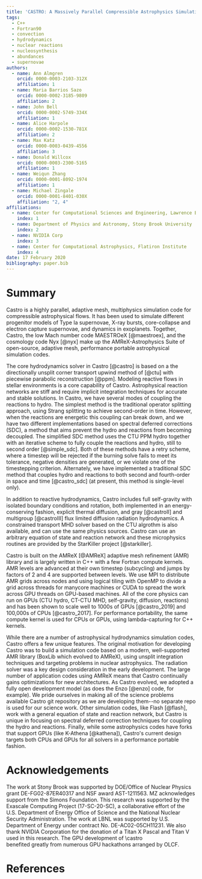 ```yaml
---
title: 'CASTRO: A Massively Parallel Compressible Astrophysics Simulation Code'
tags:
  - C++
  - Fortran90
  - convection
  - hydrodynamics
  - nuclear reactions
  - nucleosynthesis
  - abundances
  - supernovae
authors:
  - name: Ann Almgren
    orcid: 0000-0003-2103-312X
    affiliation: 1
  - name: Maria Barrios Sazo
    orcid: 0000-0002-3185-9809
    affiliation: 2
  - name: John Bell
    orcid: 0000-0002-5749-334X
    affiliation: 1
  - name: Alice Harpole
    orcid: 0000-0002-1530-781X
    affiliation: 2
  - name: Max Katz
    orcid: 0000-0003-0439-4556
    affiliation: 3
  - name: Donald Willcox
    orcid: 0000-0003-2300-5165
    affiliation: 1
  - name: Weiqun Zhang
    orcid: 0000-0001-8092-1974
    affiliation: 1
  - name: Michael Zingale
    orcid: 0000-0001-8401-030X
    affiliation: "2, 4"
affiliations:
  - name: Center for Computational Sciences and Engineering, Lawrence Berkeley National Laboratory
    index: 1
  - name: Department of Physics and Astronomy, Stony Brook University
    index: 2
  - name: NVIDIA Corp
    index: 3
  - name: Center for Computational Astrophysics, Flatiron Institute
    index: 4
date: 17 February 2020
bibliography: paper.bib
---
```


# Summary 
Castro is a highly parallel, adaptive mesh, multiphysics
simulation code for compressible astrophysical flows.  It has been
used to simulate different progenitor models of Type Ia supernovae,
X-ray bursts, core-collapse and electron capture supernovae, and
dynamics in exoplanets.  Together, Castro, the low Mach number code
MAESTROeX [@maestroex], and the cosmology code Nyx [@nyx] make up the
AMReX-Astrophysics Suite of open-source, adaptive mesh, performance
portable astrophysical simulation codes.

The core hydrodynamics solver in Castro [@castro] is based on a the
directionally unsplit corner transport upwind method of [@ctu] with
piecewise parabolic reconstruction [@ppm].  Modeling reactive flows in
stellar environments is a core capability of Castro.  Astrophysical
reaction networks are stiff and require implicit integration
techniques for accurate and stable solutions.  In Castro, we have
several modes of coupling the reactions to hydro.  The simplest method
is the traditional operator splitting approach, using Strang splitting
to achieve second-order in time.  However, when the reactions are
energetic this coupling can break down, and we have two different
implementations based on spectral deferred corrections (SDC), a method
that aims prevent the hydro and reactions from becoming decoupled.  The
simplified SDC method uses the CTU PPM hydro together with an
iterative scheme to fully couple the reactions and hydro, still to
second order [@simple_sdc].  Both of these methods have a retry
scheme, where a timestep will be rejected if the burning solve fails
to meet its tolerance, negative densities are generated, or we violate
one of the timestepping criterion.  Alternately, we have implemented a
traditional SDC method that couples hydro and reactions to both second
and fourth-order in space and time [@castro_sdc] (at present, this
method is single-level only).

In addition to reactive hydrodynamics, Castro includes full
self-gravity with isolated boundary conditions and rotation, both
implemented in an energy-conserving fashion, explicit thermal
diffusion, and gray [@castroII] and multigroup [@castroIII] flux
limited diffusion radiation hydrodynamics.  A constrained transport
MHD solver based on the CTU algrothm is also available, and can use
the same physics sources.  Castro can use an arbitrary equation of
state and reaction network and these microphysics routines are
provided by the StarKiller project [@starkiller].

Castro is built on the AMReX [@AMReX] adaptive mesh refinement (AMR)
library and is largely written in C++ with a few Fortran compute
kernels.  AMR levels are advanced at their own timestep (subcycling)
and jumps by factors of 2 and 4 are supported between levels.  We use
MPI to distribute AMR grids across nodes and using logical tiling with
OpenMP to divide a grid across threads for manycore machines or CUDA
to spread the work across GPU threads on GPU-based machines.  All of
the core physics can run on GPUs (CTU hydro, CT-CTU MHD, self-gravity,
diffusion, reactions) and has been shown to scale well to 1000s of
GPUs [@castro_2019] and 100,000s of CPUs [@castro_2017].  For
performance portability, the same compute kernel is used for CPUs or
GPUs, using lambda-capturing for C++ kernels.

While there are a number of astrophysical hydrodynamics simulation codes, Castro
offers a few unique features.  The original motivation for developing
Castro was to build a simulation code based on a modern,
well-supported AMR library (BoxLib which evolved to AMReX), using
unsplit integration techniques and targeting problems in nuclear
astrophysics.  The radiation solver was a key design consideration in
the early development.  The large number of application codes using
AMReX means that Castro continually gains optimizations for new
architectures.  As Castro evolved, we adopted a fully open development
model (as does the Enzo [@enzo] code, for example).  We pride ourselves in
making all of the science problems available Castro git repository as
we are developing them--no separate repo is used for our science work.
Other simulation codes, like Flash [@flash], work with a general equation of
state and reaction network, but Castro is unique in focusing on
spectral deferred correction techniques for coupling the hydro and
reactions.  Finally, while some astrophysics codes have forks that
support GPUs (like K-Athena [@kathena]), Castro's current design targets both
CPUs and GPUs for all solvers in a performance portable fashion.




# Acknowledgements

The work at Stony Brook was supported by DOE/Office of Nuclear Physics
grant DE-FG02-87ER40317 and NSF award AST-1211563.  MZ acknowledges
support from the Simons Foundation.  This research was supported by
the Exascale Computing Project (17-SC-20-SC), a collaborative effort
of the U.S. Department of Energy Office of Science and the National
Nuclear Security Administration.  The work at LBNL was supported by
U.S. Department of Energy under contract No. DE-AC02-05CH11231.  We
also thank NVIDIA Corporation for the donation of a Titan X Pascal and
Titan V used in this research.  The GPU development of \castro\
benefited greatly from numerous GPU hackathons arranged by OLCF.

# References

